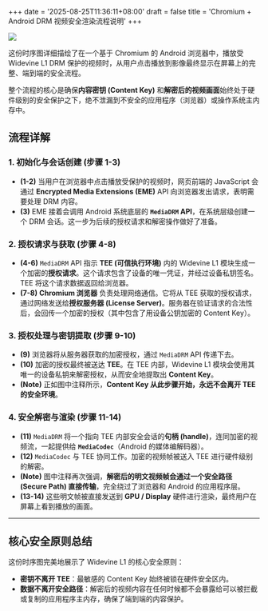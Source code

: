 +++
date = '2025-08-25T11:36:11+08:00'
draft = false
title = 'Chromium + Android DRM 视频安全渲染流程说明'
+++


![](/ethenslab/images/chromium-drm.png)

这份时序图详细描绘了在一个基于 Chromium 的 Android 浏览器中，播放受 Widevine L1 DRM 保护的视频时，从用户点击播放到影像最终显示在屏幕上的完整、端到端的安全流程。

整个流程的核心是确保**内容密钥 (Content Key)** 和**解密后的视频画面**始终处于硬件级别的安全保护之下，绝不泄漏到不安全的应用程序（浏览器）或操作系统主内存中。

## **流程详解**

### **1. 初始化与会话创建 (步骤 1-3)**

* **(1-2)** 当用户在浏览器中点击播放受保护的视频时，网页前端的 JavaScript 会通过 **Encrypted Media Extensions (EME)** API 向浏览器发出请求，表明需要处理 DRM 内容。
* **(3)** EME 接着会调用 Android 系统底层的 **`MediaDRM` API**，在系统层级创建一个 DRM 会话。这一步为后续的授权请求和解密操作做好了准备。

### **2. 授权请求与获取 (步骤 4-8)**

* **(4-6)** `MediaDRM` API 指示 **TEE (可信执行环境)** 内的 Widevine L1 模块生成一个加密的**授权请求**。这个请求包含了设备的唯一凭证，并经过设备私钥签名。TEE 将这个请求数据返回给浏览器。
* **(7-8)** **Chromium 浏览器** 负责处理网络通信。它将从 TEE 获取的授权请求，通过网络发送给**授权服务器 (License Server)**。服务器在验证请求的合法性后，会回传一个加密的授权（其中包含了用设备公钥加密的 Content Key）。

### **3. 授权处理与密钥提取 (步骤 9-10)**

* **(9)** 浏览器将从服务器获取的加密授权，通过 `MediaDRM` API 传递下去。
* **(10)** 加密的授权最终被送达 **TEE**。在 TEE 内部，Widevine L1 模块会使用其唯一的设备私钥来解密授权，从而安全地提取出 **Content Key**。
* **(Note)** 正如图中注释所示，**Content Key 从此步骤开始，永远不会离开 TEE 的安全环境**。

### **4. 安全解密与渲染 (步骤 11-14)**

* **(11)** `MediaDRM` 将一个指向 TEE 内部安全会话的**句柄 (handle)**，连同加密的视频流，一起提供给 **`MediaCodec`**（Android 的媒体编解码器）。
* **(12)** `MediaCodec` 与 TEE 协同工作。加密的视频帧被送入 TEE 进行硬件级别的解密。
* **(Note)** 图中注释再次强调，**解密后的明文视频帧会通过一个安全路径 (Secure Path) 直接传输**，完全绕过了浏览器和 Android 的应用程序层。
* **(13-14)** 这些明文帧被直接发送到 **GPU / Display** 硬件进行渲染，最终用户在屏幕上看到播放的画面。

---

## **核心安全原则总结**

这份时序图完美地展示了 Widevine L1 的核心安全原则：

* **密钥不离开 TEE**：最敏感的 Content Key 始终被锁在硬件安全区内。
* **数据不离开安全路径**：解密后的视频内容在任何时候都不会暴露给可以被拦截或复制的应用程序主内存，确保了端到端的内容保护。
